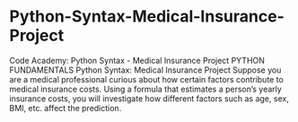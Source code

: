 # Python-Syntax-Medical-Insurance-Project
Code Academy: Python Syntax - Medical Insurance Project
PYTHON FUNDAMENTALS
Python Syntax: Medical Insurance Project
Suppose you are a medical professional curious about how certain factors contribute to medical insurance costs. 
Using a formula that estimates a person’s yearly insurance costs, you will investigate how different factors such as age, sex, BMI, etc. affect the prediction.
